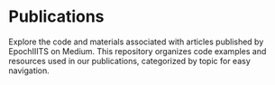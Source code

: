 # Publications
Explore the code and materials associated with articles published by EpochIIITS on Medium. This repository organizes code examples and resources used in our publications, categorized by topic for easy navigation.
